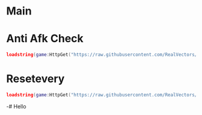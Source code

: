 # Main

# Anti Afk Check
```lua
loadstring(game:HttpGet("https://raw.githubusercontent.com/RealVectors/Main/refs/heads/main/Init.lua"))()
```

# Resetevery
```lua
loadstring(game:HttpGet("https://raw.githubusercontent.com/RealVectors/Main/refs/heads/main/Resetevery.lua"))()
```
-# Hello
